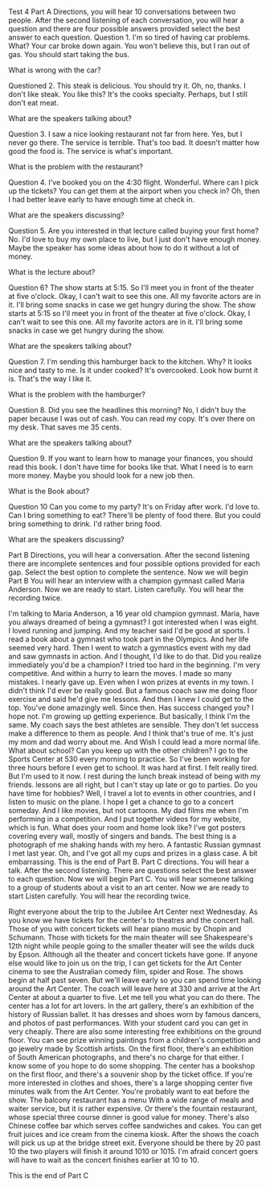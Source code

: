 Test 4
Part A
Directions, you will hear 10 conversations between two people. After the second listening of each conversation, you will hear a question and there are four possible answers provided select the best answer to each question.
Question 1.
I'm so tired of having car problems.
What? Your car broke down again.
You won't believe this, but I ran out of gas.
You should start taking the bus.

What is wrong with the car?

Questioned 2. 
This steak is delicious. You should try it.
Oh, no, thanks. I don't like steak.
You like this? It's the cooks specialty.
Perhaps, but I still don't eat meat.

What are the speakers talking about?

Question 3.
I saw a nice looking restaurant not far from here. 
Yes, but I never go there. The service is terrible. 
That's too bad. It doesn't matter how good the food is. The service is what's important.

What is the problem with the restaurant?

Question 4. 
I've booked you on the 4:30 flight. Wonderful.
Where can I pick up the tickets?
You can get them at the airport when you check in?
Oh, then I had better leave early to have enough time at check in.

What are the speakers discussing?

Question 5.
Are you interested in that lecture called buying your first home? 
No. I'd love to buy my own place to live, but I just don't have enough money. 
Maybe the speaker has some ideas about how to do it without a lot of money.

What is the lecture about?

Question 6?
The show starts at 5:15. So I'll meet you in front of the theater at five o'clock.
Okay, I can't wait to see this one. All my favorite actors are in it.
I'll bring some snacks in case we get hungry during the show. The show starts at 5:15 so I'll meet you in front of the theater at five o'clock.
Okay, I can't wait to see this one. All my favorite actors are in it.
I'll bring some snacks in case we get hungry during the show.

What are the speakers talking about?

Question 7.
I'm sending this hamburger back to the kitchen.
Why? It looks nice and tasty to me. Is it under cooked?
It's overcooked. Look how burnt it is.
That's the way I like it.

What is the problem with the hamburger?

Question 8. 
Did you see the headlines this morning?
No, I didn't buy the paper because I was out of cash.
You can read my copy. It's over there on my desk.
That saves me 35 cents.

What are the speakers talking about?

Question 9.
If you want to learn how to manage your finances, you should read this book.
I don't have time for books like that. What I need is to earn more money.
Maybe you should look for a new job then.

What is the Book about?

Question 10
Can you come to my party? It's on Friday after work.
I'd love to. Can I bring something to eat?
There'll be plenty of food there. But you could bring something to drink. I'd rather bring food.

What are the speakers discussing?

Part B
Directions, you will hear a conversation. After the second listening there are incomplete sentences and four possible options provided for each gap. Select the best option to complete the sentence.
Now we will begin Part B
You will hear an interview with a champion gymnast called Maria Anderson. Now we are ready to start. Listen carefully. You will hear the recording twice.

I'm talking to Maria Anderson, a 16 year old champion gymnast. Maria, have you always dreamed of being a gymnast?
I got interested when I was eight. I loved running and jumping. And my teacher said I'd be good at sports. I read a book about a gymnast who took part in the Olympics. And her life seemed very hard. Then I went to watch a gymnastics event with my dad and saw gymnasts in action. And I thought, I'd like to do that. 
Did you realize immediately you'd be a champion?
I tried too hard in the beginning. I'm very competitive. And within a hurry to learn the moves. I made so many mistakes. I nearly gave up. Even when I won prizes at events in my town. I didn't think I'd ever be really good. But a famous coach saw me doing floor exercise and said he'd give me lessons. And then I knew I could get to the top. You've done amazingly well. Since then. Has success changed you? I hope not. I'm growing up getting experience. But basically, I think I'm the same. My coach says the best athletes are sensible. They don't let success make a difference to them as people. And I think that's true of me. It's just my mom and dad worry about me. And Wish I could lead a more normal life.
What about school? Can you keep up with the other children?
I go to the Sports Center at 530 every morning to practice. So I've been working for three hours before I even get to school. It was hard at first. I felt really tired. But I'm used to it now. I rest during the lunch break instead of being with my friends. lessons are all right, but I can't stay up late or go to parties.
Do you have time for hobbies?
Well, I travel a lot to events in other countries, and I listen to music on the plane. I hope I get a chance to go to a concert someday. And I like movies, but not cartoons. My dad films me when I'm performing in a competition. And I put together videos for my website, which is fun.
What does your room and home look like?
I've got posters covering every wall, mostly of singers and bands. The best thing is a photograph of me shaking hands with my hero. A fantastic Russian gymnast I met last year. Oh, and I've got all my cups and prizes in a glass case. A bit embarrassing.
This is the end of Part B.
Part C
directions. You will hear a talk. After the second listening. There are questions select the best answer to each question.
Now we will begin Part C.
You will hear someone talking to a group of students about a visit to an art center. Now we are ready to start Listen carefully. You will hear the recording twice. 

Right everyone about the trip to the Jubilee Art Center next Wednesday. As you know we have tickets for the center's to theatres and the concert hall. Those of you with concert tickets will hear piano music by Chopin and Schumann. Those with tickets for the main theater will see Shakespeare's 12th night while people going to the smaller theater will see the wilds duck by Epson. Although all the theater and concert tickets have gone. If anyone else would like to join us on the trip, I can get tickets for the Art Center cinema to see the Australian comedy film, spider and Rose. The shows begin at half past seven. But we'll leave early so you can spend time looking around the Art Center. The coach will leave here at 330 and arrive at the Art Center at about a quarter to five. Let me tell you what you can do there. The center has a lot for art lovers. In the art gallery, there's an exhibition of the history of Russian ballet. It has dresses and shoes worn by famous dancers, and photos of past performances. With your student card you can get in very cheaply. There are also some interesting free exhibitions on the ground floor. You can see prize winning paintings from a children's competition and go jewelry made by Scottish artists. On the first floor, there's an exhibition of South American photographs, and there's no charge for that either. I know some of you hope to do some shopping. The center has a bookshop on the first floor, and there's a souvenir shop by the ticket office. If you're more interested in clothes and shoes, there's a large shopping center five minutes walk from the Art Center. You're probably want to eat before the show. The balcony restaurant has a menu With a wide range of meals and waiter service, but it is rather expensive. Or there's the fountain restaurant, whose special three course dinner is good value for money. There's also Chinese coffee bar which serves coffee sandwiches and cakes. You can get fruit juices and ice cream from the cinema kiosk. After the shows the coach will pick us up at the bridge street exit. Everyone should be there by 20 past 10 the two players will finish it around 1010 or 1015. I'm afraid concert goers will have to wait as the concert finishes earlier at 10 to 10.

This is the end of Part C
